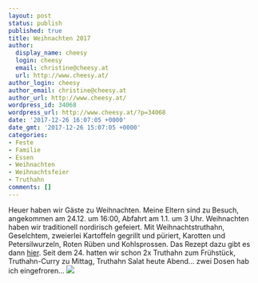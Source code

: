 ```yaml
---
layout: post
status: publish
published: true
title: Weihnachten 2017
author:
  display_name: cheesy
  login: cheesy
  email: christine@cheesy.at
  url: http://www.cheesy.at/
author_login: cheesy
author_email: christine@cheesy.at
author_url: http://www.cheesy.at/
wordpress_id: 34068
wordpress_url: http://www.cheesy.at/?p=34068
date: '2017-12-26 16:07:05 +0000'
date_gmt: '2017-12-26 15:07:05 +0000'
categories:
- Feste
- Familie
- Essen
- Weihnachten
- Weihnachtsfeier
- Truthahn
comments: []
---
```

Heuer haben wir Gäste zu Weihnachten. Meine Eltern sind zu Besuch, angekommen am 24.12. um 16:00, Abfahrt am 1.1. um 3 Uhr.
Weihnachten haben wir traditionell nordirisch gefeiert. Mit Weihnachtstruthahn, Geselchtem, zweierlei Kartoffeln gegrillt und püriert, Karotten und Petersilwurzeln, Roten Rüben und Kohlsprossen.
Das Rezept dazu gibt es dann [hier](http://www.cheesy.at/rezepte/hauptspeisen/traditionelles-christmas-dinner/).
Seit dem 24. hatten wir schon 2x Truthahn zum Frühstück, Truthahn-Curry zu Mittag, Truthahn Salat heute Abend... zwei Dosen hab ich eingefroren...
[![](http://www.cheesy.at/wp-content/uploads/DSC_0900.jpg)](http://www.cheesy.at/fotos/events/weihnachten-2017/)
